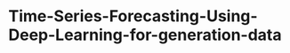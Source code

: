 # Time-Series-Forecasting-Using-Deep-Learning-for-generation-data
<!-- The Project was a study of how closely time series predictions and forecasting can be made on stochastic time models modelled using different artificial neural networks namely LSTM and GRU.
The given datasets include an irradiation data set and a generation data set
which contain basically the irradiance values detected by the sensors and the
power generation values by the plant in (kwh) respectively.

The datasets contain data corresponding to all the 12 months starting from
december 2018 to november 2019, with the data being recorded for every 15
mins of any given day.

The main goal of the project stood in finding out the best suitable ANN
architecture for forecasting the generation data for the next two days
starting from any given day, in the intervals of 15,30,45,60 mins.

The whole project was carried out through coding in matlab. -->
